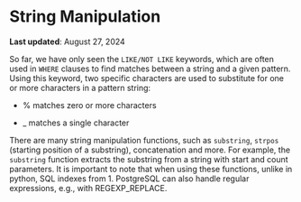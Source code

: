 # String Manipulation

**Last updated**: August 27, 2024

So far, we have only seen the `LIKE/NOT LIKE` keywords, which are often
used in `WHERE` clauses to find matches between a string and a given
pattern. Using this keyword, two specific characters are used to
substitute for one or more characters in a pattern string:

-   \% matches zero or more characters

-   \_ matches a single character

There are many string manipulation functions, such as `substring`,
`strpos` (starting position of a substring), concatenation and more. For
example, the `substring` function extracts the substring from a string
with start and count parameters. It is important to note that when using
these functions, unlike in python, SQL indexes from 1. PostgreSQL can
also handle regular expressions, e.g., with REGEXP_REPLACE.